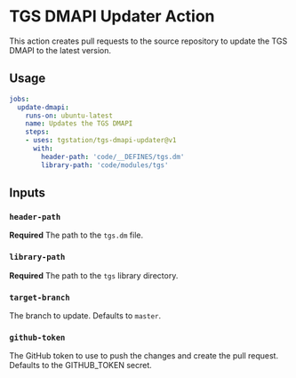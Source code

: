 # TGS DMAPI Updater Action

This action creates pull requests to the source repository to update the TGS DMAPI to the latest version.

## Usage

```yml
jobs:
  update-dmapi:
    runs-on: ubuntu-latest
    name: Updates the TGS DMAPI
    steps:
    - uses: tgstation/tgs-dmapi-updater@v1
      with:
        header-path: 'code/__DEFINES/tgs.dm'
        library-path: 'code/modules/tgs'
```

## Inputs

### `header-path`

**Required** The path to the `tgs.dm` file.

### `library-path`

**Required** The path to the `tgs` library directory.

### `target-branch`

The branch to update. Defaults to `master`.

### `github-token`

The GitHub token to use to push the changes and create the pull request. Defaults to the GITHUB_TOKEN secret.
